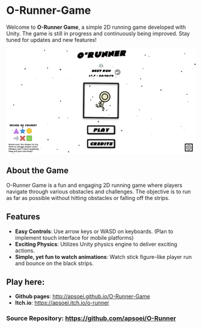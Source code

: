 # O-Runner-Game

Welcome to **O-Runner Game**, a simple 2D running game developed with Unity. The game is still in progress and continuously being improved. Stay tuned for updates and new features!

![O-Runner Game](https://raw.githubusercontent.com/apsoei/O-Runner-Game/main/MainPage_Screenshot.png)

## About the Game

O-Runner Game is a fun and engaging 2D running game where players navigate through various obstacles and challenges. The objective is to run as far as possible without hitting obstacles or falling off the strips.

## Features

- **Easy Controls**: Use arrow keys or WASD on keyboards. (Plan to implement touch interface for mobile platforms)
- **Exciting Physics**: Utilizes Unity physics engine to deliver exciting actions.
- **Simple, yet fun to watch animations**: Watch stick figure-like player run and bounce on the black strips.

## Play here:
- **Github pages**: http://apsoei.github.io/O-Runner-Game
- **Itch.io**: https://apsoei.itch.io/o-runner

### Source Repository: https://github.com/apsoei/O-Runner
